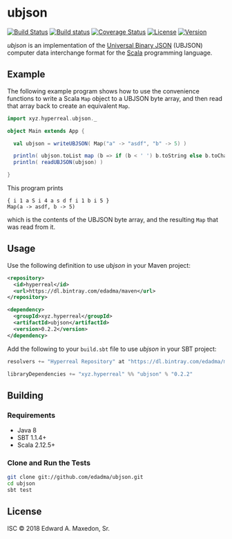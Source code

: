 ubjson
======

[![Build Status](https://www.travis-ci.org/edadma/ubjson.svg?branch=master)](https://www.travis-ci.org/edadma/ubjson)
[![Build status](https://ci.appveyor.com/api/projects/status/t9jvasndchc0qdaf/branch/master?svg=true)](https://ci.appveyor.com/project/edadma/ubjson/branch/master)
[![Coverage Status](https://coveralls.io/repos/github/edadma/ubjson/badge.svg?branch=master)](https://coveralls.io/github/edadma/ubjson?branch=master)
[![License](https://img.shields.io/badge/license-ISC-blue.svg)](https://opensource.org/licenses/ISC)
[![Version](https://img.shields.io/badge/latest_release-v0.2.2-orange.svg)](https://www.scala-sbt.org/)

*ubjson* is an implementation of the [Universal Binary JSON](http://ubjson.org/) (UBJSON) computer data interchange format for the [Scala](http://scala-lang.org) programming language.


Example
-------

The following example program shows how to use the convenience functions to write a Scala `Map` object to a UBJSON byte array, and then read that array back to create an equivalent `Map`.

```scala
import xyz.hyperreal.ubjson._

object Main extends App {

  val ubjson = writeUBJSON( Map("a" -> "asdf", "b" -> 5) )

  println( ubjson.toList map (b => if (b < ' ') b.toString else b.toChar) mkString " " )
  println( readUBJSON(ubjson) )

}
```

This program prints

    { i 1 a S i 4 a s d f i 1 b i 5 }
    Map(a -> asdf, b -> 5)

which is the contents of the UBJSON byte array, and the resulting `Map` that was read from it.


Usage
-----

Use the following definition to use *ubjson* in your Maven project:

```xml
<repository>
  <id>hyperreal</id>
  <url>https://dl.bintray.com/edadma/maven</url>
</repository>

<dependency>
  <groupId>xyz.hyperreal</groupId>
  <artifactId>ubjson</artifactId>
  <version>0.2.2</version>
</dependency>
```

Add the following to your `build.sbt` file to use *ubjson* in your SBT project:

```sbt
resolvers += "Hyperreal Repository" at "https://dl.bintray.com/edadma/maven"

libraryDependencies += "xyz.hyperreal" %% "ubjson" % "0.2.2"
```


Building
--------

### Requirements

- Java 8
- SBT 1.1.4+
- Scala 2.12.5+

### Clone and Run the Tests

```bash
git clone git://github.com/edadma/ubjson.git
cd ubjson
sbt test
```


License
-------

ISC © 2018 Edward A. Maxedon, Sr.